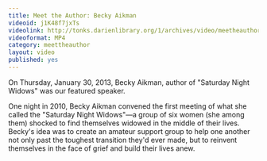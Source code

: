 ```yaml
---
title: Meet the Author: Becky Aikman
videoid: j1K48f7jxTs
videolink: http://tonks.darienlibrary.org/1/archives/video/meetheauthor/20130130_becky_aikman.m4v
videoformat: MP4
category: meettheauthor
layout: video
published: yes
---
```


On Thursday, January 30, 2013, Becky Aikman, author of "Saturday Night Widows" was our featured speaker.

One night in 2010, Becky Aikman convened the first meeting of what she called the "Saturday Night Widows"—a group of six women (she among them) shocked to find themselves widowed in the middle of their lives. Becky's idea was to create an amateur support group to help one another not only past the toughest transition they'd ever made, but to reinvent themselves in the face of grief and build their lives anew.